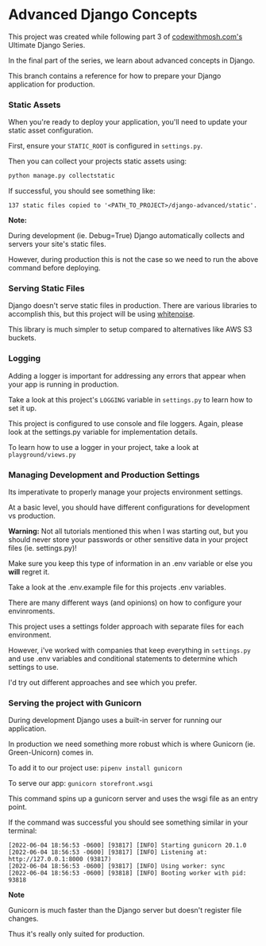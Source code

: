 # Advanced Django Concepts

This project was created while following part 3 of
[codewithmosh.com's](https://codewithmosh.com/p/the-ultimate-django-series)
Ultimate Django Series.

In the final part of the series, we learn about advanced concepts in Django.

This branch contains a reference for how to prepare your Django application for
production.

### Static Assets

When you're ready to deploy your application, you'll need to update your static
asset configuration.

First, ensure your `STATIC_ROOT` is configured in `settings.py`.

Then you can collect your projects static assets using:

```python
python manage.py collectstatic
```

If successful, you should see something like:

```log
137 static files copied to '<PATH_TO_PROJECT>/django-advanced/static'.
```

**Note:**

During development (ie. Debug=True) Django automatically collects and servers
your site's static files.

However, during production this is not the case so we need to run the above
command before deploying.

### Serving Static Files

Django doesn't serve static files in production. There are various libraries to
accomplish this, but this project will be using
[whitenoise](http://whitenoise.evans.io/en/stable/).

This library is much simpler to setup compared to alternatives like AWS S3
buckets.

### Logging

Adding a logger is important for addressing any errors that appear when your app
is running in production.

Take a look at this project's `LOGGING` variable in `settings.py` to learn how
to set it up.

This project is configured to use console and file loggers. Again, please look
at the settings.py variable for implementation details.

To learn how to use a logger in your project, take a look at
`playground/views.py`

### Managing Development and Production Settings

Its imperativate to properly manage your projects environment settings.

At a basic level, you should have different configurations for development vs
production.

**Warning:** Not all tutorials mentioned this when I was starting out, but you
should never store your passwords or other sensitive data in your project files
(ie. settings.py)!

Make sure you keep this type of information in an .env variable or else you
**will** regret it.

Take a look at the .env.example file for this projects .env variables.

There are many different ways (and opinions) on how to configure your
envinroments.

This project uses a settings folder approach with separate files for each
environment.

However, i've worked with companies that keep everything in `settings.py` and
use .env variables and conditional statements to determine which settings to
use.

I'd try out different approaches and see which you prefer.

### Serving the project with Gunicorn

During development Django uses a built-in server for running our application.

In production we need something more robust which is where Gunicorn (ie.
Green-Unicorn) comes in.

To add it to our project use: `pipenv install gunicorn`

To serve our app: `gunicorn storefront.wsgi`

This command spins up a gunicorn server and uses the wsgi file as an entry
point.

If the command was successful you should see something similar in your terminal:

```log
[2022-06-04 18:56:53 -0600] [93817] [INFO] Starting gunicorn 20.1.0
[2022-06-04 18:56:53 -0600] [93817] [INFO] Listening at: http://127.0.0.1:8000 (93817)
[2022-06-04 18:56:53 -0600] [93817] [INFO] Using worker: sync
[2022-06-04 18:56:53 -0600] [93818] [INFO] Booting worker with pid: 93818
```

**Note**

Gunicorn is much faster than the Django server but doesn't register file
changes.

Thus it's really only suited for production.
